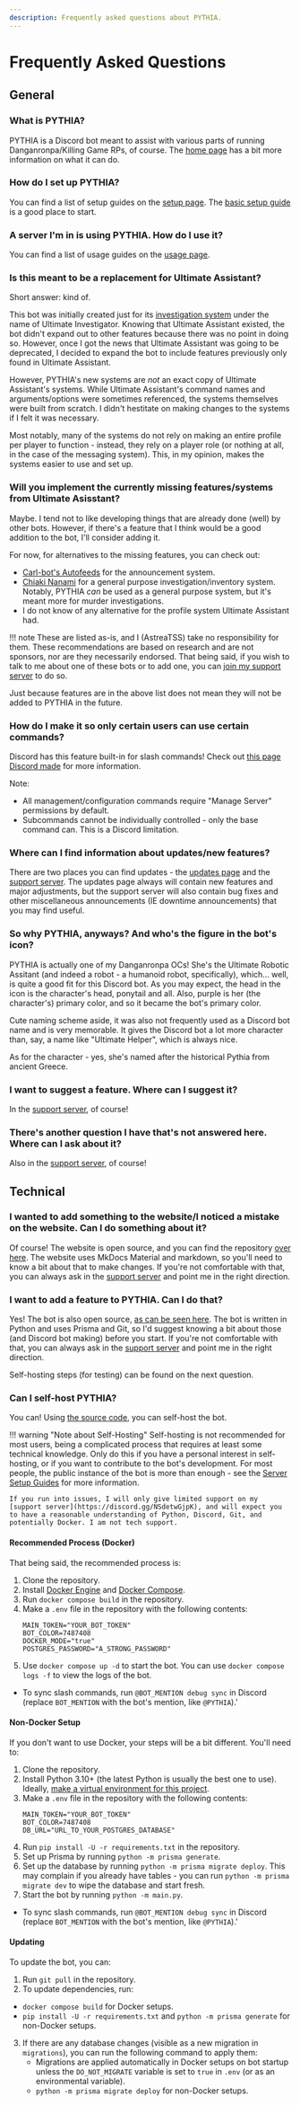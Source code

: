 ```yaml
---
description: Frequently asked questions about PYTHIA.
---
```


# Frequently Asked Questions

## General

### What is PYTHIA?

PYTHIA is a Discord bot meant to assist with various parts of running Danganronpa/Killing Game RPs, of course. The [home page](./index.md) has a bit more information on what it can do.

### How do I set up PYTHIA?

You can find a list of setup guides on the [setup page](./setup/index.md). The [basic setup guide](basic_setup.md) is a good place to start.

### A server I'm in is using PYTHIA. How do I use it?

You can find a list of usage guides on the [usage page](./usage/index.md).

### Is this meant to be a replacement for Ultimate Assistant?

Short answer: kind of.

This bot was initially created just for its [investigation system](investigations.md) under the name of Ultimate Investigator. Knowing that Ultimate Assistant existed, the bot didn't expand out to other features because there was no point in doing so. However, once I got the news that Ultimate Assistant was going to be deprecated, I decided to expand the bot to include features previously only found in Ultimate Assistant.

However, PYTHIA's new systems are *not* an exact copy of Ultimate Assistant's systems. While Ultimate Assistant's command names and arguments/options were sometimes referenced, the systems themselves were built from scratch. I didn't hestitate on making changes to the systems if I felt it was necessary.

Most notably, many of the systems do not rely on making an entire profile per player to function - instead, they rely on a player role (or nothing at all, in the case of the messaging system). This, in my opinion, makes the systems easier to use and set up.

### Will you implement the currently missing features/systems from Ultimate Asisstant?

Maybe. I tend not to like developing things that are already done (well) by other bots. However, if there's a feature that I think would be a good addition to the bot, I'll consider adding it.

For now, for alternatives to the missing features, you can check out:
- [Carl-bot's Autofeeds](https://docs.carl.gg/#/feeds?id=autofeeds) for the announcement system.
- [Chiaki Nanami](https://discord.com/application-directory/781034602533879838) for a general purpose investigation/inventory system. Notably, PYTHIA *can* be used as a general purpose system, but it's meant more for murder investigations.
- I do not know of any alternative for the profile system Ultimate Assistant had.

!!! note
    These are listed as-is, and I (AstreaTSS) take no responsibility for them. These recommendations are based on research and are not sponsors, nor are they necessarily endorsed. That being said, if you wish to talk to me about one of these bots or to add one, you can [join my support server](https://discord.gg/NSdetwGjpK) to do so.

Just because features are in the above list does not mean they will not be added to PYTHIA in the future.

### How do I make it so only certain users can use certain commands?

Discord has this feature built-in for slash commands! Check out [this page Discord made](https://support.discord.com/hc/en-us/articles/4644915651095-Command-Permissions) for more information.

Note:
- All management/configuration commands require "Manage Server" permissions by default.
- Subcommands cannot be individually controlled - only the base command can. This is a Discord limitation.

### Where can I find information about updates/new features?

There are two places you can find updates - the [updates page](updates/index.md) and the [support server](https://discord.gg/NSdetwGjpK). The updates page always will contain new features and major adjustments, but the support server will also contain bug fixes and other miscellaneous announcements (IE downtime announcements) that you may find useful.

### So why PYTHIA, anyways? And who's the figure in the bot's icon?

PYTHIA is actually one of my Danganronpa OCs! She's the Ultimate Robotic Assitant (and indeed a robot - a humanoid robot, specifically), which... well, is quite a good fit for this Discord bot. As you may expect, the head in the icon is the character's head, ponytail and all. Also, purple is her (the character's) primary color, and so it became the bot's primary color.

Cute naming scheme aside, it was also not frequently used as a Discord bot name and is very memorable. It gives the Discord bot a lot more character than, say, a name like "Ultimate Helper", which is always nice.

As for the character - yes, she's named after the historical Pythia from ancient Greece.

### I want to suggest a feature. Where can I suggest it?

In the [support server](https://discord.gg/NSdetwGjpK), of course!

### There's another question I have that's not answered here. Where can I ask about it?

Also in the [support server](https://discord.gg/NSdetwGjpK), of course!

## Technical

### I wanted to add something to the website/I noticed a mistake on the website. Can I do something about it?

Of course! The website is open source, and you can find the repository [over here](https://github.com/AstreaTSS/PYTHIAWebsite). The website uses MkDocs Material and markdown, so you'll need to know a bit about that to make changes. If you're not comfortable with that, you can always ask in the [support server](https://discord.gg/NSdetwGjpK) and point me in the right direction.

### I want to add a feature to PYTHIA. Can I do that?

Yes! The bot is also open source, [as can be seen here](https://github.com/AstreaTSS/PYTHIA). The bot is written in Python and uses Prisma and Git, so I'd suggest knowing a bit about those (and Discord bot making) before you start. If you're not comfortable with that, you can always ask in the [support server](https://discord.gg/NSdetwGjpK) and point me in the right direction.

Self-hosting steps (for testing) can be found on the next question.

### Can I self-host PYTHIA?

You can! Using [the source code](https://github.com/AstreaTSS/PYTHIA), you can self-host the bot. 

!!! warning "Note about Self-Hosting"
    Self-hosting is not recommended for most users, being a complicated process that requires at least some technical knowledge. Only do this if you have a personal interest in self-hosting, or if you want to contribute to the bot's development.
    For most people, the public instance of the bot is more than enough - see the [Server Setup Guides](setup/index.md) for more information.

    If you run into issues, I will only give limited support on my [support server](https://discord.gg/NSdetwGjpK), and will expect you to have a reasonable understanding of Python, Discord, Git, and potentially Docker. I am not tech support.

#### Recommended Process (Docker)

That being said, the recommended process is:
1. Clone the repository.
2. Install [Docker Engine](https://docs.docker.com/engine/install/) and [Docker Compose](https://docs.docker.com/compose/install/).
3. Run `docker compose build` in the repository.
4. Make a `.env` file in the repository with the following contents:
    ```env
    MAIN_TOKEN="YOUR_BOT_TOKEN"
    BOT_COLOR=7487408
    DOCKER_MODE="true"
    POSTGRES_PASSWORD="A_STRONG_PASSWORD"
    ```
5. Use `docker compose up -d` to start the bot. You can use `docker compose logs -f` to view the logs of the bot.
  - To sync slash commands, run `@BOT_MENTION debug sync` in Discord (replace `BOT_MENTION` with the bot's mention, like `@PYTHIA`).'

#### Non-Docker Setup

If you don't want to use Docker, your steps will be a bit different. You'll need to:
1. Clone the repository.
2. Install Python 3.10+ (the latest Python is usually the best one to use). Ideally, [make a virtual environment for this project](https://realpython.com/python-virtual-environments-a-primer/).
3. Make a `.env` file in the repository with the following contents:
    ```env
    MAIN_TOKEN="YOUR_BOT_TOKEN"
    BOT_COLOR=7487408
    DB_URL="URL_TO_YOUR_POSTGRES_DATABASE"
    ```
4. Run `pip install -U -r requirements.txt` in the repository.
5. Set up Prisma by running `python -m prisma generate`.
6. Set up the database by running `python -m prisma migrate deploy`. This may complain if you already have tables - you can run `python -m prisma migrate dev` to wipe the database and start fresh.
7. Start the bot by running `python -m main.py`.
  - To sync slash commands, run `@BOT_MENTION debug sync` in Discord (replace `BOT_MENTION` with the bot's mention, like `@PYTHIA`).'

#### Updating

To update the bot, you can:
1. Run `git pull` in the repository.
2. To update dependencies, run: 
  - `docker compose build` for Docker setups.
  - `pip install -U -r requirements.txt` and `python -m prisma generate` for non-Docker setups.
3. If there are any database changes (visible as a new migration in `migrations`), you can run the following command to apply them:
   - Migrations are applied automatically in Docker setups on bot startup unless the `DO_NOT_MIGRATE` variable is set to `true` in `.env` (or as an environmental variable).
   - `python -m prisma migrate deploy` for non-Docker setups.

